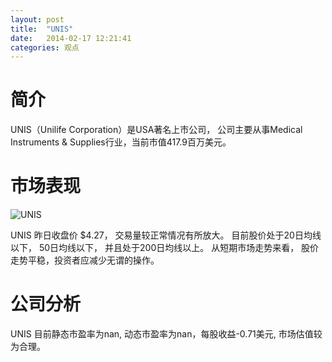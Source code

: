 ```yaml
---
layout: post
title:  "UNIS"
date:   2014-02-17 12:21:41
categories: 观点
---
```


# 简介
UNIS（Unilife Corporation）是USA著名上市公司，
公司主要从事Medical Instruments & Supplies行业，当前市值417.9百万美元。

# 市场表现

![UNIS](http://finviz.com/chart.ashx?t=UNIS&ty=c&ta=1&p=d&s=l)

UNIS 昨日收盘价 $4.27，
交易量较正常情况有所放大。
目前股价处于20日均线以下，
50日均线以下，
并且处于200日均线以上。
从短期市场走势来看，
股价走势平稳，投资者应减少无谓的操作。

# 公司分析
UNIS 目前静态市盈率为nan, 动态市盈率为nan，每股收益-0.71美元,
市场估值较为合理。
